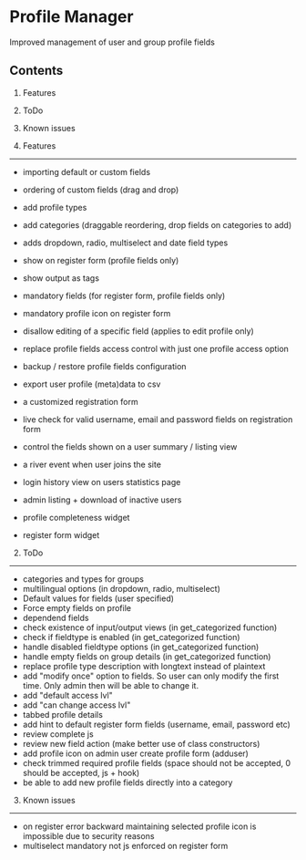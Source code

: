Profile Manager
===============

Improved management of user and group profile fields

Contents
--------

1. Features
2. ToDo
3. Known issues

1. Features
-----------

- importing default or custom fields
- ordering of custom fields (drag and drop)
- add profile types
- add categories (draggable reordering, drop fields on categories to add)
- adds dropdown, radio, multiselect and date field types
- show on register form (profile fields only)
- show output as tags
- mandatory fields (for register form, profile fields only)
- mandatory profile icon on register form
- disallow editing of a specific field (applies to edit profile only)
- replace profile fields access control with just one profile access option
- backup / restore profile fields configuration
- export user profile (meta)data to csv
- a customized registration form
- live check for valid username, email and password fields on registration form
- control the fields shown on a user summary / listing view
- a river event when user joins the site
- login history view on users statistics page
- admin listing + download of inactive users

- profile completeness widget
- register form widget

2. ToDo
-------

- categories and types for groups
- multilingual options (in dropdown, radio, multiselect)
- Default values for fields (user specified)
- Force empty fields on profile
- dependend fields
- check existence of input/output views (in get_categorized function)
- check if fieldtype is enabled (in get_categorized function)
- handle disabled fieldtype options (in get_categorized function)
- handle empty fields on group details (in get_categorized function)
- replace profile type description with longtext instead of plaintext
- add "modify once" option to fields. So user can only modify the first time. Only admin then will be able to change it.
- add "default access lvl"
- add "can change access lvl"
- tabbed profile details
- add hint to default register form fields (username, email, password etc)
- review complete js
- review new field action (make better use of class constructors)
- add profile icon on admin user create profile form (adduser)
- check trimmed required profile fields (space should not be accepted, 0 should be accepted, js + hook)
- be able to add new profile fields directly into a category
	
3. Known issues
---------------

- on register error backward maintaining selected profile icon is impossible due to security reasons 
- multiselect mandatory not js enforced on register form